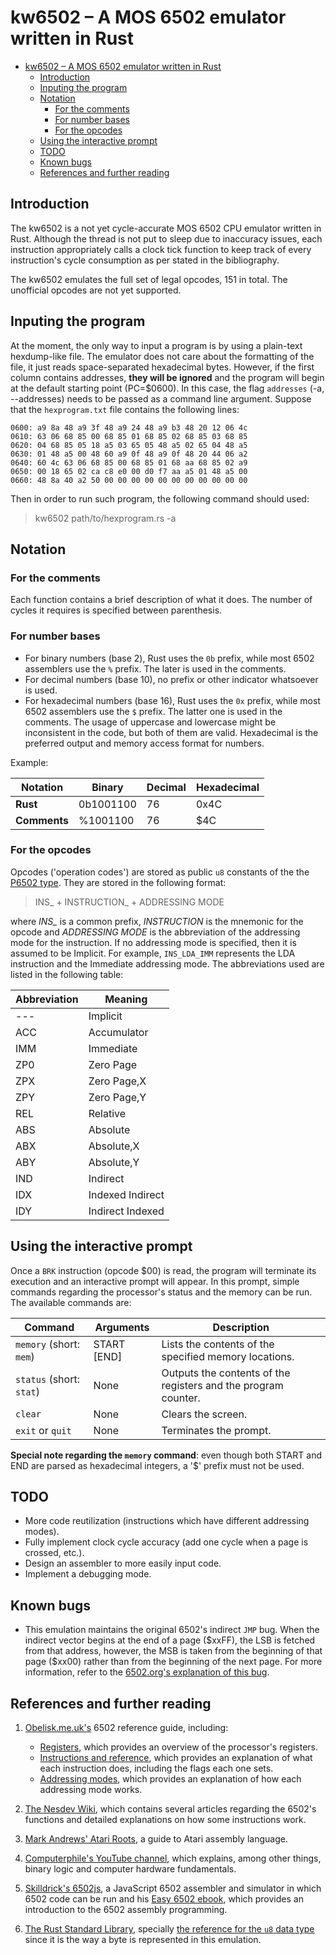 # kw6502 &ndash; A MOS 6502 emulator written in Rust

- [kw6502 &ndash; A MOS 6502 emulator written in Rust](#kw6502--a-mos-6502-emulator-written-in-rust)
  - [Introduction](#introduction)
  - [Inputing the program](#inputing-the-program)
  - [Notation](#notation)
    - [For the comments](#for-the-comments)
    - [For number bases](#for-number-bases)
    - [For the opcodes](#for-the-opcodes)
  - [Using the interactive prompt](#using-the-interactive-prompt)
  - [TODO](#todo)
  - [Known bugs](#known-bugs)
  - [References and further reading](#references-and-further-reading)
## Introduction

The kw6502 is a not yet cycle-accurate MOS 6502 CPU emulator written in Rust. Although the thread is not put to sleep due to inaccuracy issues, each instruction appropriately calls a clock tick function to keep track of every instruction's cycle consumption as per stated in the bibliography.

The kw6502 emulates the full set of legal opcodes, 151 in total. The unofficial opcodes are not yet supported.

## Inputing the program

At the moment, the only way to input a program is by using a plain-text hexdump-like file. The emulator does not care about the formatting of the file, it just reads space-separated hexadecimal bytes. However, if the first column contains addresses, **they will be ignored** and the program will begin at the default starting point (PC=$0600). In this case, the flag `addresses` (-a, --addresses) needs to be passed as a command line argument. Suppose that the `hexprogram.txt` file contains the following lines:
```
0600: a9 8a 48 a9 3f 48 a9 24 48 a9 b3 48 20 12 06 4c 
0610: 63 06 68 85 00 68 85 01 68 85 02 68 85 03 68 85 
0620: 04 68 85 05 18 a5 03 65 05 48 a5 02 65 04 48 a5 
0630: 01 48 a5 00 48 60 a9 0f 48 a9 0f 48 20 44 06 a2 
0640: 60 4c 63 06 68 85 00 68 85 01 68 aa 68 85 02 a9 
0650: 00 18 65 02 ca c8 e0 00 d0 f7 aa a5 01 48 a5 00 
0660: 48 8a 40 a2 50 00 00 00 00 00 00 00 00 00 00 00
```
Then in order to run such program, the following command should used:
> kw6502 path/to/hexprogram.rs -a

## Notation

### For the comments

Each function contains a brief description of what it does. The number of cycles it requires is specified between parenthesis.

### For number bases

- For binary numbers (base 2), Rust uses the `0b` prefix, while most 6502 assemblers use the `%` prefix. The later is used in the comments.
- For decimal numbers (base 10), no prefix or other indicator whatsoever is used.
- For hexadecimal numbers (base 16), Rust uses the `0x` prefix, while most 6502 assemblers use the `$` prefix. The latter one is used in the comments. The usage of uppercase and lowercase might be inconsistent in the code, but both of them are valid. Hexadecimal is the preferred output and memory access format for numbers. 

Example:

| Notation     |  Binary   | Decimal | Hexadecimal |
|--------------|-----------|---------|-------------|
| **Rust**     | 0b1001100 |      76 | 0x4C        |
| **Comments** | %1001100  |      76 | $4C         |

### For the opcodes

Opcodes ('operation codes') are stored as public `u8` constants of the the [P6502 type](src/p6502.rs). They are stored in the following format:
>INS_ + INSTRUCTION_ + ADDRESSING MODE

where *INS_* is a common prefix, *INSTRUCTION* is the mnemonic for the opcode and *ADDRESSING MODE* is the abbreviation of the addressing mode for the instruction. If no addressing mode is specified, then it is assumed to be Implicit. For example, `INS_LDA_IMM` represents the LDA instruction and the Immediate addressing mode. The abbreviations used are listed in the following table:


| Abbreviation |     Meaning      |
|--------------|------------------|
| ---          | Implicit         |
| ACC          | Accumulator      |
| IMM          | Immediate        |
| ZP0          | Zero Page        |
| ZPX          | Zero Page,X      |
| ZPY          | Zero Page,Y      |
| REL          | Relative         |
| ABS          | Absolute         |
| ABX          | Absolute,X       |
| ABY          | Absolute,Y       |
| IND          | Indirect         |
| IDX          | Indexed Indirect |
| IDY          | Indirect Indexed |

## Using the interactive prompt

Once a `BRK` instruction (opcode $00) is read, the program will terminate its execution and an interactive prompt will appear. In this prompt, simple commands regarding the processor's status and the memory can be run. The available commands are:

|         Command          |  Arguments  |                          Description                           |
|--------------------------|-------------|----------------------------------------------------------------|
| `memory` (short: `mem`)  | START [END] | Lists the contents of the specified memory locations.          |
| `status` (short: `stat`) | None        | Outputs the contents of the registers and the program counter. |
| `clear`                  | None        | Clears the screen.                                             |
| `exit` or `quit`         | None        | Terminates the prompt.                                         |

**Special note regarding the `memory` command**: even though both START and END are parsed as hexadecimal integers, a '$' prefix must not be used.   

## TODO
- More code reutilization (instructions which have different addressing modes).
- Fully implement clock cycle accuracy (add one cycle when a page is crossed, etc.).
- Design an assembler to more easily input code.
- Implement a debugging mode.
## Known bugs
- This emulation maintains the original 6502's indirect `JMP` bug. When the indirect vector begins at the end of a page (\$xxFF), the LSB is fetched from that address, however, the MSB is taken from the beginning of that page (\$xx00) rather than from the beginning of the next page. For more information, refer to the [6502.org's explanation of this bug](http://www.6502.org/tutorials/6502opcodes.html#JMP).
## References and further reading
1. [Obelisk.me.uk's](http://www.obelisk.me.uk) 6502 reference guide, including:
   - [Registers](http://www.obelisk.me.uk/6502/registers.html), which provides an overview of the processor's registers. 
   - [Instructions and reference](http://www.obelisk.me.uk/6502/instructions.html), which provides an explanation of what each instruction does, including the flags each one sets.
   - [Addressing modes](http://www.obelisk.me.uk/6502/addressing.html), which provides an explanation of how each addressing mode works.

2. [The Nesdev Wiki](https://wiki.nesdev.com/w/index.php?title=Nesdev_Wiki), which contains several articles regarding the 6502's functions and detailed explanations on how some instructions work.
3. [Mark Andrews' Atari Roots](https://www.atariarchives.org/roots/), a guide to Atari assembly language.
4. [Computerphile's YouTube channel](https://www.youtube.com/user/Computerphile), which explains, among other things, binary logic and computer hardware fundamentals.
5. [Skilldrick's 6502js](https://github.com/skilldrick/6502js), a JavaScript 6502 assembler and simulator in which 6502 code can be run and his [Easy 6502 ebook](https://skilldrick.github.io/easy6502/), which provides an introduction to the 6502 assembly programming. 
6. [The Rust Standard Library](https://doc.rust-lang.org/std/), specially [the reference for the `u8` data type](https://doc.rust-lang.org/std/primitive.u8.html) since it is the way a byte is represented in this emulation.